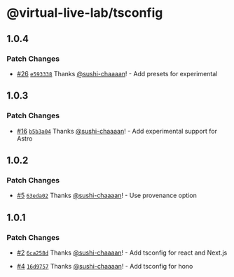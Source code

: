# @virtual-live-lab/tsconfig

## 1.0.4

### Patch Changes

- [#26](https://github.com/VirtualLiveLab/js-config/pull/26) [`e593338`](https://github.com/VirtualLiveLab/js-config/commit/e5933386ce1010ecd8778c014254a0f64952ecbe) Thanks [@sushi-chaaaan](https://github.com/sushi-chaaaan)! - Add presets for experimental

## 1.0.3

### Patch Changes

- [#16](https://github.com/VirtualLiveLab/js-config/pull/16) [`b5b3a04`](https://github.com/VirtualLiveLab/js-config/commit/b5b3a044301048e3958c9b6c6fffa244b8ee7af1) Thanks [@sushi-chaaaan](https://github.com/sushi-chaaaan)! - Add experimental support for Astro

## 1.0.2

### Patch Changes

- [#5](https://github.com/VirtualLiveLab/js-config/pull/5) [`63eda02`](https://github.com/VirtualLiveLab/js-config/commit/63eda02cc44137874f9bcfe3f3563de2911cbf3a) Thanks [@sushi-chaaaan](https://github.com/sushi-chaaaan)! - Use provenance option

## 1.0.1

### Patch Changes

- [#2](https://github.com/VirtualLiveLab/js-config/pull/2) [`6ca258d`](https://github.com/VirtualLiveLab/js-config/commit/6ca258d2100fd2f59991a37b689cfbd9ddea259b) Thanks [@sushi-chaaaan](https://github.com/sushi-chaaaan)! - Add tsconfig for react and Next.js

- [#4](https://github.com/VirtualLiveLab/js-config/pull/4) [`16d9757`](https://github.com/VirtualLiveLab/js-config/commit/16d9757f3856f791b55326144235f63f8be65e4a) Thanks [@sushi-chaaaan](https://github.com/sushi-chaaaan)! - Add tsconfig for hono
